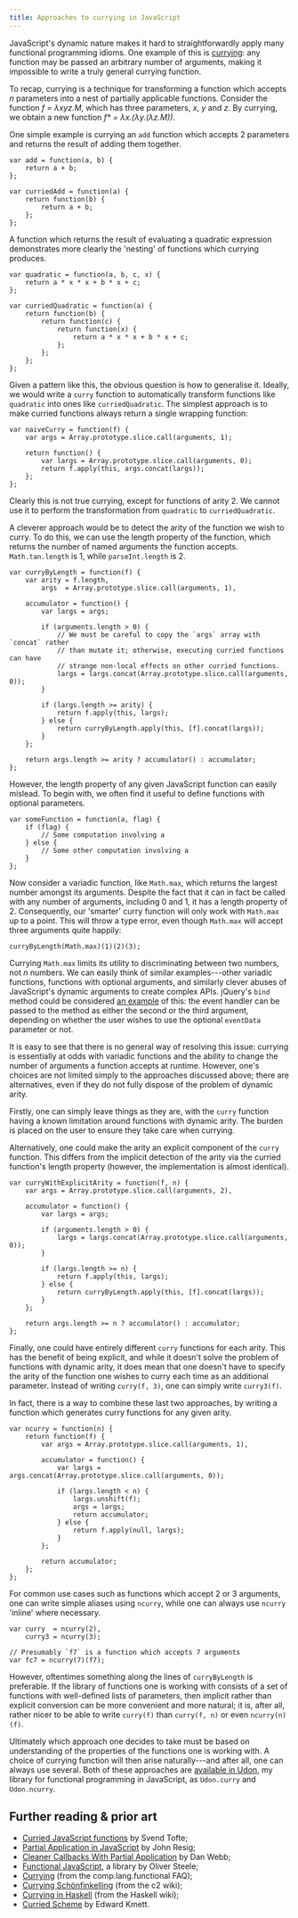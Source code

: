 ```yaml
---
title: Approaches to currying in JavaScript
---
```


JavaScript's dynamic nature makes it hard to straightforwardly apply many
functional programming idioms. One example of this is [currying][currying]: any
function may be passed an arbitrary number of arguments, making it impossible
to write a truly general currying function.

To recap, currying is a technique for transforming a function which accepts _n_
parameters into a nest of partially applicable functions. Consider the
function _f = λxyz.M_, which has three parameters, _x_, _y_ and _z_. By
currying, we obtain a new function _f* = λx.(λy.(λz.M))_.

One simple example is currying an `add` function which accepts 2 parameters and
returns the result of adding them together.

~~~ {.JavaScript}
var add = function(a, b) {
    return a + b;
};

var curriedAdd = function(a) {
    return function(b) {
        return a + b;
    };
};
~~~

A function which returns the result of evaluating a quadratic expression
demonstrates more clearly the 'nesting' of functions which currying produces.

~~~ {.JavaScript}
var quadratic = function(a, b, c, x) {
    return a * x * x + b * x + c;
};

var curriedQuadratic = function(a) {
    return function(b) {
        return function(c) {
            return function(x) {
                return a * x * x + b * x + c;
            };
        };
    };
};
~~~

Given a pattern like this, the obvious question is how to generalise it.
Ideally, we would write a `curry` function to automatically transform functions
like `quadratic` into ones like `curriedQuadratic`. The simplest approach is to
make curried functions always return a single wrapping function:

~~~{.JavaScript}
var naiveCurry = function(f) {
    var args = Array.prototype.slice.call(arguments, 1);
    
    return function() {
        var largs = Array.prototype.slice.call(arguments, 0);
        return f.apply(this, args.concat(largs));
    };
};
~~~

Clearly this is not true currying, except for functions of arity 2. We cannot
use it to perform the transformation from `quadratic` to `curriedQuadratic`.

A cleverer approach would be to detect the arity of the function we wish to
curry. To do this, we can use the length property of the function, which
returns the number of named arguments the function accepts. `Math.tan.length`
is 1, while `parseInt.length` is 2.

~~~{.JavaScript}
var curryByLength = function(f) {
    var arity = f.length,
        args  = Array.prototype.slice.call(arguments, 1),
    
    accumulator = function() {
        var largs = args;
        
        if (arguments.length > 0) {
            // We must be careful to copy the `args` array with `concat` rather
            // than mutate it; otherwise, executing curried functions can have
            // strange non-local effects on other curried functions.
            largs = largs.concat(Array.prototype.slice.call(arguments, 0));
        }
        
        if (largs.length >= arity) {
            return f.apply(this, largs);
        } else {
            return curryByLength.apply(this, [f].concat(largs));
        }
    };
    
    return args.length >= arity ? accumulator() : accumulator;
};
~~~

However, the length property of any given JavaScript function can easily
mislead. To begin with, we often find it useful to define functions with
optional parameters.

~~~{.JavaScript}
var someFunction = function(a, flag) {
    if (flag) {
        // Some computation involving a
    } else {
        // Some other computation involving a
    }
};
~~~

Now consider a variadic function, like `Math.max`, which returns the largest
number amongst its arguments. Despite the fact that it can in fact be called
with any number of arguments, including 0 and 1, it has a length property of 2.
Consequently, our 'smarter' curry function will only work with `Math.max` up to
a point. This will throw a type error, even though `Math.max` will accept three
arguments quite happily:

~~~{.JavaScript}
curryByLength(Math.max)(1)(2)(3);
~~~

Currying `Math.max` limits its utility to discriminating between two numbers,
not _n_ numbers. We can easily think of similar examples---other variadic
functions, functions with optional arguments, and similarly clever abuses of
JavaScript's dynamic arguments to create complex APIs. jQuery's `bind` method
could be considered [an example][jqbind] of this: the event handler can be
passed to the method as either the second or the third argument, depending on
whether the user wishes to use the optional `eventData` parameter or not.

It is easy to see that there is no general way of resolving this issue:
currying is essentially at odds with variadic functions and the ability to
change the number of arguments a function accepts at runtime. However, one's
choices are not limited simply to the approaches discussed above; there are
alternatives, even if they do not fully dispose of the problem of dynamic
arity.

Firstly, one can simply leave things as they are, with the `curry` function
having a known limitation around functions with dynamic arity. The burden is
placed on the user to ensure they take care when currying.

Alternatively, one could make the arity an explicit component of the `curry`
function. This differs from the implicit detection of the arity via the curried
function's length property (however, the implementation is almost identical).

~~~{.JavaScript}
var curryWithExplicitArity = function(f, n) {
    var args = Array.prototype.slice.call(arguments, 2),
    
    accumulator = function() {
        var largs = args;
        
        if (arguments.length > 0) {
            largs = largs.concat(Array.prototype.slice.call(arguments, 0));
        }
        
        if (largs.length >= n) {
            return f.apply(this, largs);
        } else {
            return curryByLength.apply(this, [f].concat(largs));
        }
    };
    
    return args.length >= n ? accumulator() : accumulator;
};
~~~

Finally, one could have entirely different `curry` functions for each arity.
This has the benefit of being explicit, and while it doesn't solve the problem
of functions with dynamic arity, it does mean that one doesn't have to specify
the arity of the function one wishes to curry each time as an additional
parameter. Instead of writing `curry(f, 3)`, one can simply write `curry3(f)`.

In fact, there is a way to combine these last two approaches, by writing a
function which generates curry functions for any given arity.

~~~{.JavaScript}
var ncurry = function(n) {
    return function(f) {
        var args = Array.prototype.slice.call(arguments, 1),
        
        accumulator = function() {
            var largs = args.concat(Array.prototype.slice.call(arguments, 0));
            
            if (largs.length < n) {
                largs.unshift(f);
                args = largs;
                return accumulator;
            } else {
                return f.apply(null, largs);
            }
        };
        
        return accumulator;
    };
};
~~~

For common use cases such as functions which accept 2 or 3 arguments, one can
write simple aliases using `ncurry`, while one can always use `ncurry` 'inline'
where necessary.

~~~{.JavaScript}
var curry  = ncurry(2),
    curry3 = ncurry(3);

// Presumably `f7` is a function which accepts 7 arguments
var fc7 = ncurry(7)(f7);
~~~

However, oftentimes something along the lines of `curryByLength` is preferable.
If the library of functions one is working with consists of a set of functions
with well-defined lists of parameters, then implicit rather than explicit
conversion can be more convenient and more natural; it is, after all, rather
nicer to be able to write `curry(f)` than `curry(f, n)` or even `ncurry(n)(f)`.

Ultimately which approach one decides to take must be based on understanding of
the properties of the functions one is working with. A choice of currying
function will then arise naturally---and after all, one can always use several.
Both of these approaches are [available in Udon][udon], my library for
functional programming in JavaScript, as `Udon.curry` and `Udon.ncurry`.


Further reading & prior art
---------------------------

* [Curried JavaScript functions][curriedjs] by Svend Tofte;
* [Partial Application in JavaScript][partialjs] by John Resig;
* [Cleaner Callbacks With Partial Application][callbacks] by Dan Webb;
* [Functional JavaScript][functionaljs], a library by Oliver Steele;
* [Currying][functional] (from the comp.lang.functional FAQ);
* [Currying Schönfinkelling][c2currying] (from the c2 wiki);
* [Currying in Haskell][curryinghaskell] (from the Haskell wiki);
* [Curried Scheme][curriedscheme] by Edward Kmett.

[currying]:        http://en.wikipedia.org/wiki/Currying
[jqbind]:          http://api.jquery.com/bind/
[udon]:            http://github.com/beastaugh/udon
[curriedjs]:       http://www.svendtofte.com/code/curried_javascript/
[partialjs]:       http://ejohn.org/blog/partial-functions-in-javascript/
[callbacks]:       http://www.danwebb.net/2006/11/3/from-the-archives-cleaner-callbacks-with-partial-application
[functionaljs]:    http://osteele.com/sources/javascript/functional/
[functional]:      http://www.cs.nott.ac.uk/~gmh/faq.html#currying
[c2currying]:      http://c2.com/cgi/wiki?CurryingSchonfinkelling
[curryinghaskell]: http://www.haskell.org/haskellwiki/Currying
[curriedscheme]:   http://comonad.com/reader/2009/curried-scheme/
